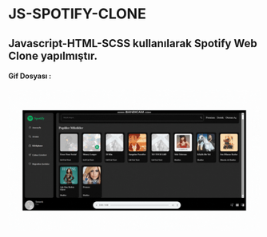 # JS-SPOTIFY-CLONE

<h2>Javascript-HTML-SCSS kullanılarak Spotify Web Clone yapılmıştır.</h2>

<h4>Gif Dosyası :</h4>

![](tanıtım.gif)
